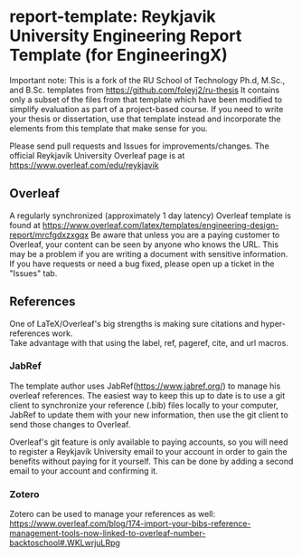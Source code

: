 # report-template: Reykjavik University Engineering Report Template (for EngineeringX)
Important note: This is a fork of the RU School of Technology Ph.d, M.Sc., and B.Sc. templates from https://github.com/foleyj2/ru-thesis
It contains only a subset of the files from that template which have been modified to simplify evaluation as part of a project-based course.
If you need to write your thesis or dissertation, use that template instead and incorporate the elements from this template that make sense for you.

Please send pull requests and Issues for improvements/changes.
The official Reykjavík University Overleaf page is at https://www.overleaf.com/edu/reykjavik

## Overleaf
A regularly synchronized (approximately 1 day latency) Overleaf template is found at https://www.overleaf.com/latex/templates/engineering-design-report/mrcfgdxzxgqx
Be aware that unless you are a paying customer to Overleaf, your content can be seen by anyone who knows the URL.  This may be a problem if you are writing a document with sensitive information.
If you have requests or need a bug fixed, please open up a ticket in the "Issues" tab.

## References
One of LaTeX/Overleaf's big strengths is making sure citations and hyper-references work.  
Take advantage with that using the label, ref, pageref, cite, and url macros.

### JabRef
The template author uses JabRef(https://www.jabref.org/) to manage his overleaf references.  The easiest way to keep this up to date is to use a git client to synchronize your reference (.bib) files locally to your computer, JabRef to update them with your new information, then use the git client to send those changes to Overleaf.

Overleaf's git feature is only available to paying accounts, so you will need to register a Reykjavík University email to your account in order to gain the benefits without paying for it yourself.  This can be done by adding a second email to your account and confirming it.

### Zotero
Zotero can be used to manage your references as well:  https://www.overleaf.com/blog/174-import-your-bibs-reference-management-tools-now-linked-to-overleaf-number-backtoschool#.WKLwrjuLRpg

